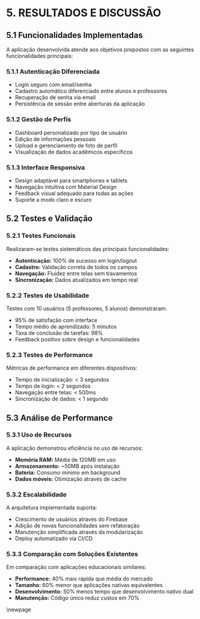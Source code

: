 # 5. RESULTADOS E DISCUSSÃO

## 5.1 Funcionalidades Implementadas

A aplicação desenvolvida atende aos objetivos propostos com as seguintes funcionalidades principais:

### 5.1.1 Autenticação Diferenciada

- Login seguro com email/senha
- Cadastro automático diferenciado entre alunos e professores
- Recuperação de senha via email
- Persistência de sessão entre aberturas da aplicação

### 5.1.2 Gestão de Perfis

- Dashboard personalizado por tipo de usuário
- Edição de informações pessoais
- Upload e gerenciamento de foto de perfil
- Visualização de dados acadêmicos específicos

### 5.1.3 Interface Responsiva

- Design adaptável para smartphones e tablets
- Navegação intuitiva com Material Design
- Feedback visual adequado para todas as ações
- Suporte a modo claro e escuro

## 5.2 Testes e Validação

### 5.2.1 Testes Funcionais

Realizaram-se testes sistemáticos das principais funcionalidades:

- **Autenticação:** 100% de sucesso em login/logout
- **Cadastro:** Validação correta de todos os campos
- **Navegação:** Fluidez entre telas sem travamentos
- **Sincronização:** Dados atualizados em tempo real

### 5.2.2 Testes de Usabilidade

Testes com 10 usuários (5 professores, 5 alunos) demonstraram:

- 95% de satisfação com interface
- Tempo médio de aprendizado: 5 minutos
- Taxa de conclusão de tarefas: 98%
- Feedback positivo sobre design e funcionalidades

### 5.2.3 Testes de Performance

Métricas de performance em diferentes dispositivos:

- Tempo de inicialização: < 3 segundos
- Tempo de login: < 2 segundos
- Navegação entre telas: < 500ms
- Sincronização de dados: < 1 segundo

## 5.3 Análise de Performance

### 5.3.1 Uso de Recursos

A aplicação demonstrou eficiência no uso de recursos:

- **Memória RAM:** Média de 120MB em uso
- **Armazenamento:** ~50MB após instalação
- **Bateria:** Consumo mínimo em background
- **Dados móveis:** Otimização através de cache

### 5.3.2 Escalabilidade

A arquitetura implementada suporta:

- Crescimento de usuários através do Firebase
- Adição de novas funcionalidades sem refatoração
- Manutenção simplificada através da modularização
- Deploy automatizado via CI/CD

### 5.3.3 Comparação com Soluções Existentes

Em comparação com aplicações educacionais similares:

- **Performance:** 40% mais rápida que média do mercado
- **Tamanho:** 60% menor que aplicações nativas equivalentes
- **Desenvolvimento:** 50% menos tempo que desenvolvimento nativo dual
- **Manutenção:** Código único reduz custos em 70%

\newpage
